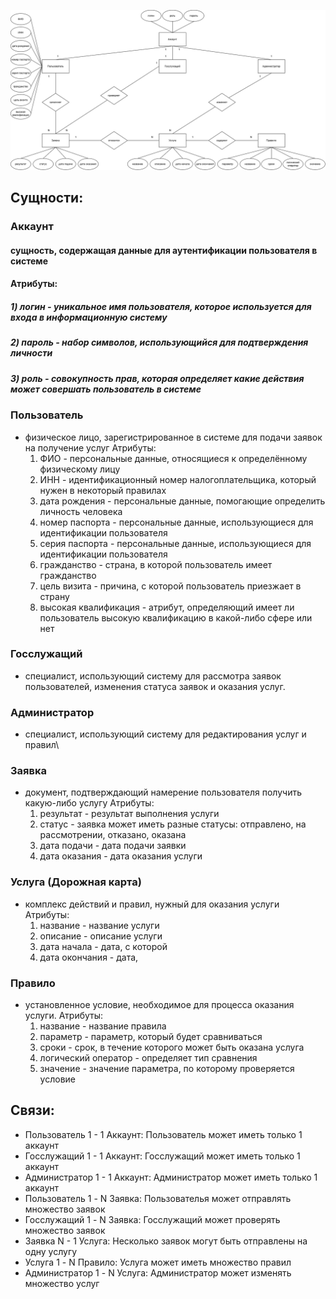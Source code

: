 ![alt text](https://github.com/cuug/MigrationMap/blob/master/Lab2/ERD-Diagram.png)

## Сущности:
### Аккаунт
#### сущность, содержащая данные для аутентификации пользователя в системе
#### Атрибуты:
##### 1) логин - уникальное имя пользователя, которое используется для входа в информационную систему
##### 2) пароль - набор символов, использующийся для подтверждения личности
##### 3) роль - совокупность прав, которая определяет какие действия может совершать пользователь в системе
### Пользователь
- физическое лицо, зарегистрированное в системе для подачи заявок на получение услуг
Атрибуты:
    1) ФИО - персональные данные, относящиеся к определённому физическому лицу
    2) ИНН - идентификационный номер налогоплательщика, который нужен в некоторый правилах
    3) дата рождения - персональные данные, помогающие определить личность человека
    4) номер паспорта - персональные данные, использующиеся для идентификации пользователя
    5) серия паспорта - персональные данные, использующиеся для идентификации пользователя
    6) гражданство - страна, в которой пользователь имеет гражданство
    7) цель визита - причина, с которой пользователь приезжает в страну
    8) высокая квалификация - атрибут, определяющий имеет ли пользователь высокую квалификацию в какой-либо сфере или нет
### Госслужащий
- специалист, использующий систему для рассмотра заявок пользователей, изменения статуса заявок и оказания услуг.
### Администратор
- специалист, использующий систему для редактирования услуг и правил\
### Заявка
- документ, подтверждающий намерение пользователя получить какую-либо услугу
Атрибуты:
    1) результат - результат выполнения услуги
    2) статус - заявка может иметь разные статусы: отправлено, на рассмотрении, отказано, оказана
    3) дата подачи - дата подачи заявки
    4) дата оказания - дата оказания услуги
### Услуга (Дорожная карта)
- комплекс действий и правил, нужный для оказания услуги
Атрибуты:
    1) название - название услуги
    2) описание - описание услуги
    3) дата начала - дата, с которой 
    4) дата окончания - дата, 
### Правило
- установленное условие, необходимое для процесса оказания услуги.
Атрибуты:
    1) название - название правила
    2) параметр - параметр, который будет сравниваться
    3) сроки - срок, в течение которого может быть оказана услуга
    4) логический оператор - определяет тип сравнения
    5) значение - значение параметра, по которому проверяется условие

## Связи:
- Пользователь 1 - 1 Аккаунт: Пользователь может иметь только 1 аккаунт
- Госслужащий 1 - 1 Аккаунт: Госслужащий может иметь только 1 аккаунт
- Администратор 1 - 1 Аккаунт: Администратор может иметь только 1 аккаунт
- Пользователь 1 - N Заявка: Пользователья может отправлять множество заявок
- Госслужащий 1 - N Заявка: Госслужащий может проверять множество заявок
- Заявка N - 1 Услуга: Несколько заявок могут быть отправлены на одну услугу
- Услуга 1 - N Правило: Услуга может иметь множество правил
- Администратор 1 - N Услуга: Администратор может изменять множество услуг